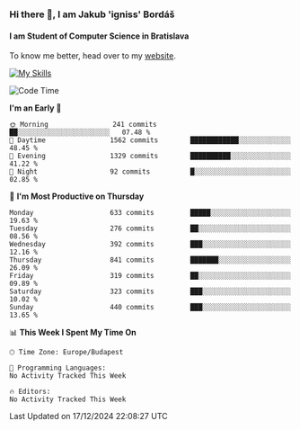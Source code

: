 ### Hi there 👋, I am Jakub 'igniss' Bordáš

#### I am Student of Computer Science in Bratislava
To know me better, head over to my [website](https://bordas.sk).

[![My Skills](https://skillicons.dev/icons?i=js,html,css,figma,svelte,java,kotlin,python,postgresql,typescript,nest,nodejs)](https://bordas.sk)


<!--START_SECTION:waka-->
![Code Time](http://img.shields.io/badge/Code%20Time-1%2C612%20hrs%2026%20mins-blue)

**I'm an Early 🐤** 

```text
🌞 Morning                241 commits         ██░░░░░░░░░░░░░░░░░░░░░░░   07.48 % 
🌆 Daytime                1562 commits        ████████████░░░░░░░░░░░░░   48.45 % 
🌃 Evening                1329 commits        ██████████░░░░░░░░░░░░░░░   41.22 % 
🌙 Night                  92 commits          █░░░░░░░░░░░░░░░░░░░░░░░░   02.85 % 
```
📅 **I'm Most Productive on Thursday** 

```text
Monday                   633 commits         █████░░░░░░░░░░░░░░░░░░░░   19.63 % 
Tuesday                  276 commits         ██░░░░░░░░░░░░░░░░░░░░░░░   08.56 % 
Wednesday                392 commits         ███░░░░░░░░░░░░░░░░░░░░░░   12.16 % 
Thursday                 841 commits         ███████░░░░░░░░░░░░░░░░░░   26.09 % 
Friday                   319 commits         ██░░░░░░░░░░░░░░░░░░░░░░░   09.89 % 
Saturday                 323 commits         ███░░░░░░░░░░░░░░░░░░░░░░   10.02 % 
Sunday                   440 commits         ███░░░░░░░░░░░░░░░░░░░░░░   13.65 % 
```


📊 **This Week I Spent My Time On** 

```text
🕑︎ Time Zone: Europe/Budapest

💬 Programming Languages: 
No Activity Tracked This Week

🔥 Editors: 
No Activity Tracked This Week
```


 Last Updated on 17/12/2024 22:08:27 UTC
<!--END_SECTION:waka-->
